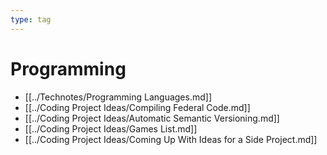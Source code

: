 ```yaml
---
type: tag
---
```

# Programming

- [[../Technotes/Programming Languages.md]]
- [[../Coding Project Ideas/Compiling Federal Code.md]]
- [[../Coding Project Ideas/Automatic Semantic Versioning.md]]
- [[../Coding Project Ideas/Games List.md]]
- [[../Coding Project Ideas/Coming Up With Ideas for a Side Project.md]]
